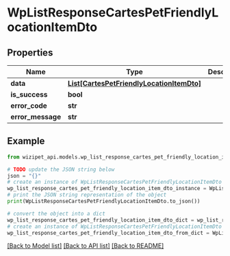 # WpListResponseCartesPetFriendlyLocationItemDto


## Properties

Name | Type | Description | Notes
------------ | ------------- | ------------- | -------------
**data** | [**List[CartesPetFriendlyLocationItemDto]**](CartesPetFriendlyLocationItemDto.md) |  | [optional] 
**is_success** | **bool** |  | [optional] 
**error_code** | **str** |  | [optional] 
**error_message** | **str** |  | [optional] 

## Example

```python
from wizipet_api.models.wp_list_response_cartes_pet_friendly_location_item_dto import WpListResponseCartesPetFriendlyLocationItemDto

# TODO update the JSON string below
json = "{}"
# create an instance of WpListResponseCartesPetFriendlyLocationItemDto from a JSON string
wp_list_response_cartes_pet_friendly_location_item_dto_instance = WpListResponseCartesPetFriendlyLocationItemDto.from_json(json)
# print the JSON string representation of the object
print(WpListResponseCartesPetFriendlyLocationItemDto.to_json())

# convert the object into a dict
wp_list_response_cartes_pet_friendly_location_item_dto_dict = wp_list_response_cartes_pet_friendly_location_item_dto_instance.to_dict()
# create an instance of WpListResponseCartesPetFriendlyLocationItemDto from a dict
wp_list_response_cartes_pet_friendly_location_item_dto_from_dict = WpListResponseCartesPetFriendlyLocationItemDto.from_dict(wp_list_response_cartes_pet_friendly_location_item_dto_dict)
```
[[Back to Model list]](../README.md#documentation-for-models) [[Back to API list]](../README.md#documentation-for-api-endpoints) [[Back to README]](../README.md)


